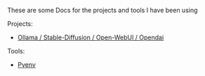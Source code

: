 These are some Docs for the projects and tools I have been using

Projects:
- [Ollama / Stable-Diffusion / Open-WebUI / Opendai](https://github.com/ebelious/Self-Hosted/blob/main/Install%20Open-WebUI%20with%20local%20hosted%20Ollama%20-%20Linux.md)


Tools:
- [Pyenv](https://github.com/ebelious/Self-Hosted/blob/main/pyenv.md)
